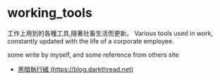 # working_tools
工作上用到的各種工具,隨著社畜生活而更新。
Various tools used in work, constantly updated with the life of a corporate employee.

some write by myself, and some reference from others site 

* [黑暗執行緒 (https://blog.darkthread.net)](https://blog.darkthread.net/)
